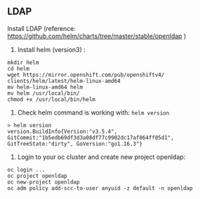 ## LDAP

Install LDAP (reference: https://github.com/helm/charts/tree/master/stable/openldap )

1. Install helm (version3) :
```cd
mkdir helm
cd helm
wget https://mirror.openshift.com/pub/openshiftv4/
clients/helm/latest/helm-linux-amd64
mv helm-linux-amd64 helm
mv helm /usr/local/bin/
chmod +x /usr/local/bin/helm
```
1. Check helm command is working with: ```helm version```
```
> helm version
version.BuildInfo{Version:"v3.5.4", GitCommit:"1b5edb69df3d3a08df77c9902dc17af864ff05d1", GitTreeState:"dirty", GoVersion:"go1.16.3"}
```
1. Login to your oc cluster and create new project openldap:
```
oc login ...
oc project openldap
oc new-project openldap
oc adm policy add-scc-to-user anyuid -z default -n openldap
```
